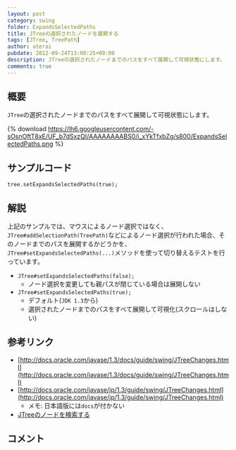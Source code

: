 ```yaml
---
layout: post
category: swing
folder: ExpandsSelectedPaths
title: JTreeの選択されたノードを展開する
tags: [JTree, TreePath]
author: aterai
pubdate: 2012-09-24T13:08:25+09:00
description: JTreeの選択されたノードまでのパスをすべて展開して可視状態にします。
comments: true
---
```

## 概要
`JTree`の選択されたノードまでのパスをすべて展開して可視状態にします。

{% download https://lh6.googleusercontent.com/-sOsnOftT8xE/UF_b7dSxzQI/AAAAAAAABS0/i_xYkTfxbZg/s800/ExpandsSelectedPaths.png %}

## サンプルコード
<pre class="prettyprint"><code>tree.setExpandsSelectedPaths(true);
</code></pre>

## 解説
上記のサンプルでは、マウスによるノード選択ではなく、`JTree#addSelectionPath(TreePath)`などによるノード選択が行われた場合、そのノードまでのパスを展開するかどうかを、`JTree#setExpandsSelectedPaths(...)`メソッドを使って切り替えるテストを行っています。

- `JTree#setExpandsSelectedPaths(false);`
    - ノード選択を変更しても親パスが閉じている場合は展開しない
- `JTree#setExpandsSelectedPaths(true);`
    - デフォルト(`JDK 1.3`から)
    - 選択されたノードまでのパスをすべて展開して可視化(スクロールはしない)

<!-- dummy comment line for breaking list -->

## 参考リンク
- [http://docs.oracle.com/javase/1.3/docs/guide/swing/JTreeChanges.html](http://docs.oracle.com/javase/1.3/docs/guide/swing/JTreeChanges.html)
- [http://docs.oracle.com/javase/jp/1.3/guide/swing/JTreeChanges.html](http://docs.oracle.com/javase/jp/1.3/guide/swing/JTreeChanges.html)
    - メモ: 日本語版には`docs`が付かない
- [JTreeのノードを検索する](http://ateraimemo.com/Swing/SearchBox.html)

<!-- dummy comment line for breaking list -->

## コメント
